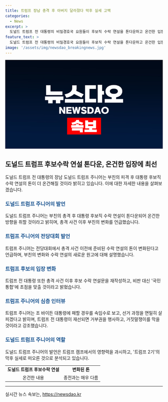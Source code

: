 ```yaml
---
title: 트럼프 장남 총격 후 아버지 달라졌다 막후 실세 고백
categories:
  - News
excerpt: >
  도널드 트럼프 전 대통령의 비밀경호국 요원들이 후보직 수락 연설을 톤다운하고 온건한 입장을 취할 것이라고 전했습니다. 트럼프 주니어는 부친의 총격 사건 이후 변화가 있었다고 밝히며, 수락 연설의 톤을 낮출 것이라고 설명했습니다. 또한, 후보 수락 연설문을 다시 작성하여 국민 통합에 초점을 맞출 것이라고 언급하였으며, 트럼프 전 대통령이 만약 패할 경우에 대한 발언과 미래 역할에 관한 발언도 눈길을 끌었습니다.
feature_text: >
  도널드 트럼프 전 대통령의 비밀경호국 요원들이 후보직 수락 연설을 톤다운하고 온건한 입장을 취할 것이라고 전했습니다. 트럼프 주니어는 부친의 총격 사건 이후 변화가 있었다고 밝히며, 수락 연설의 톤을 낮출 것이라고 설명했습니다. 또한, 후보 수락 연설문을 다시 작성하여 국민 통합에 초점을 맞출 것이라고 언급하였으며, 트럼프 전 대통령이 만약 패할 경우에 대한 발언과 미래 역할에 관한 발언도 눈길을 끌었습니다.
image: '/assets/img/newsdao_breakingnews.jpg'
---
```


<p><img src="/assets/img/newsdao_breakingnews.jpg" alt="cryptoinkorea 속보" /></p>

<h2 data-ke-size="size26">도널드 트럼프 후보수락 연설 톤다운, 온건한 입장에 최선</h2>

<p data-ke-size="size16">도널드 트럼프 전 대통령의 장남 도널드 트럼프 주니어는 부친의 피격 후 대통령 후보직 수락 연설의 톤이 더 온건해질 것이라 밝히고 있습니다. 이에 대한 자세한 내용을 살펴보겠습니다.</p>

<h3><b><span style="color: #1a5490;">도널드 트럼프 주니어의 발언</span></b></h3>

<p data-ke-size="size16">도널드 트럼프 주니어는 부친의 총격 후 대통령 후보직 수락 연설이 톤다운되어 온건한 방향을 취할 것이라고 밝히며, 총격 사건 이후 부친의 변화를 언급했습니다.</p>

<h3><b><span style="color: #1a5490;">트럼프 주니어의 전당대회 발언</span></b></h3>

<p data-ke-size="size16">트럼프 주니어는 전당대회에서 총격 사건 이전에 준비된 수락 연설의 톤이 변화된다고 언급하며, 부친의 변화와 수락 연설의 새로운 원고에 대해 설명했습니다.</p>

<h3><b><span style="color: #1a5490;">트럼프 후보의 입장 변화</span></b></h3>

<p data-ke-size="size16">트럼프 전 대통령 또한 총격 사건 이후 후보 수락 연설문을 재작성하고, 비판 대신 '국민 통합'에 초점을 맞출 것이라고 밝혔습니다.</p>

<h3><b><span style="color: #1a5490;">트럼프 주니어의 심층 인터뷰</span></b></h3>

<p data-ke-size="size16">트럼프 주니어는 조 바이든 대통령에 패할 경우를 속임수로 보고, 선거 과정을 면밀히 살피겠다고 밝히며, 트럼프 전 대통령이 재선되면 거부권을 행사하고, 거짓말쟁이를 막을 것이라고 강조했습니다.</p>

<h3><b><span style="color: #1a5490;">도널드 트럼프 주니어의 역할</span></b></h3>

<p data-ke-size="size16">도널드 트럼프 주니어의 발언은 트럼프 캠프에서의 영향력을 과시하고, '트럼프 2기'의 막후 실세로 떠오른 것으로 분석되고 있습니다.</p>

<table>
    <tr>
        <td style="text-align: center; height: 17px;"><b>도널드 트럼프 후보수락 연설</b></td>
        <td style="text-align: center; height: 17px;"><b>변화된 톤</b></td>
    </tr>
    <tr>
        <td style="text-align: center; height: 17px;">온건한 내용</td>
        <td style="text-align: center; height: 17px;">종전과는 매우 다름</td>
    </tr>
</table>

<hr>

<p data-ke-size="size16"></p>
실시간 뉴스 속보는, <a href="https://newsdao.kr" rel="dofollow">https://newsdao.kr</a>


